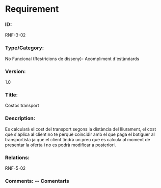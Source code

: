 # Requirement 

### ID: 
RNF-3-02

### Type/Category: 
No Funcional (Restricions de disseny)- Acompliment d'estàndards

### Version: 
1.0

### Title: 
Costos transport

### Description: 
Es calcularà el cost del transport segons la distància del lliurament, el cost que s'aplica al client no te perquè coincidir amb el que paga el botiguer al transportista ja que el client tindrà un preu que es calcula al moment de presentar la oferta i no es podrà modificar a posteriori.

### Relations: 
RNF-5-02

### Comments: -- Comentaris